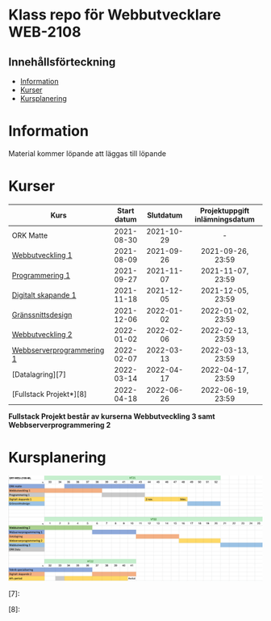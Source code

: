 # Klass repo för Webbutvecklare WEB-2108

## Innehållsförteckning

- [Information](#information)
- [Kurser](#kurser)
- [Kursplanering](#kursplanering)

# Information

Material kommer löpande att läggas till löpande

# Kurser

| Kurs                           | Start datum |  Slutdatum  | Projektuppgift inlämningsdatum |
|--------------------------------|:-----------:|:-----------:|:------------------------------:|
| ORK Matte                      | 2021-08-30  | 2021-10-29  |               -                |
| [Webbutveckling 1][1]          | 2021-08-09  | 2021-09-26  |       2021-09-26, 23:59        |
| [Programmering 1][2]           | 2021-09-27  | 2021-11-07  |       2021-11-07, 23:59        |
| [Digitalt skapande 1][3]       | 2021-11-18  | 2021-12-05  |       2021-12-05, 23:59        |
| [Gränssnittsdesign][4]         | 2021-12-06  | 2022-01-02  |       2022-01-02, 23:59        | 
| [Webbutveckling 2][5]          | 2022-01-02  | 2022-02-06  |       2022-02-13, 23:59        | 
| [Webbserverprogrammering 1][6] | 2022-02-07  | 2022-03-13  |       2022-03-13, 23:59        | 
| [Datalagring][7]               | 2022-03-14  | 2022-04-17  |       2022-04-17, 23:59        | 
| [Fullstack Projekt*][8]        | 2022-04-18  | 2022-06-26  |       2022-06-19, 23:59        | 

**Fullstack Projekt består av kurserna Webbutveckling 3 samt Webbserverprogrammering 2**

# Kursplanering

![](img/langsjal_ht21.png)


[1]: webbutveckling_1

[2]: programmering_1

[3]: digitalt_skapande_1

[4]: granssnittsdesign

[5]: webbutveckling_2

[6]: webbserverprogrammering_1

[7]: 

[8]: 
